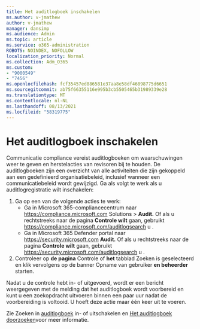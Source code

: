 ```yaml
---
title: Het auditlogboek inschakelen
ms.author: v-jmathew
author: v-jmathew
manager: dansimp
ms.audience: Admin
ms.topic: article
ms.service: o365-administration
ROBOTS: NOINDEX, NOFOLLOW
localization_priority: Normal
ms.collection: Adm_O365
ms.custom:
- "9000549"
- "7456"
ms.openlocfilehash: fcf35457ed886581e37aa8e58df46898775d6651
ms.sourcegitcommit: ab75f66355116e995b3cb5505465b31989339e28
ms.translationtype: MT
ms.contentlocale: nl-NL
ms.lasthandoff: 08/13/2021
ms.locfileid: "58319775"
---
```

# <a name="enable-the-audit-log"></a>Het auditlogboek inschakelen

Communicatie compliance vereist auditlogboeken om waarschuwingen weer te geven en herstelacties van revisoren bij te houden. De auditlogboeken zijn een overzicht van alle activiteiten die zijn gekoppeld aan een gedefinieerd organisatiebeleid, inclusief wanneer een communicatiebeleid wordt gewijzigd. Ga als volgt te werk als u auditlogregistratie wilt inschakelen:

1. Ga op een van de volgende acties te werk:
   - Ga in Microsoft 365-compliancecentrum naar <https://compliance.microsoft.com> Solutions  \> **Audit.** Of als u rechtstreeks naar de pagina **Controle wilt** gaan, gebruikt <https://compliance.microsoft.com/auditlogsearch> u .
   - Ga in Microsoft 365 Defender portal naar <https://security.microsoft.com> **Audit.** Of als u rechtstreeks naar de pagina **Controle wilt** gaan, gebruikt <https://security.microsoft.com/auditlogsearch> u .
2. Controleer op **de pagina** Controle of **het** tabblad Zoeken is geselecteerd en klik vervolgens op de banner Opname van gebruiker **en beheerder** starten.

Nadat u de controle hebt in- of uitgevoerd, wordt er een bericht weergegeven met de melding dat het auditlogboek wordt voorbereid en kunt u een zoekopdracht uitvoeren binnen een paar uur nadat de voorbereiding is voltooid. U hoeft deze actie maar één keer uit te voeren.

Zie Zoeken in [auditlogboek](https://docs.microsoft.com/microsoft-365/compliance/turn-audit-log-search-on-or-off) in- of uitschakelen en [Het auditlogboek doorzoeken](https://docs.microsoft.com/microsoft-365/compliance/search-the-audit-log-in-security-and-compliance)voor meer informatie.

